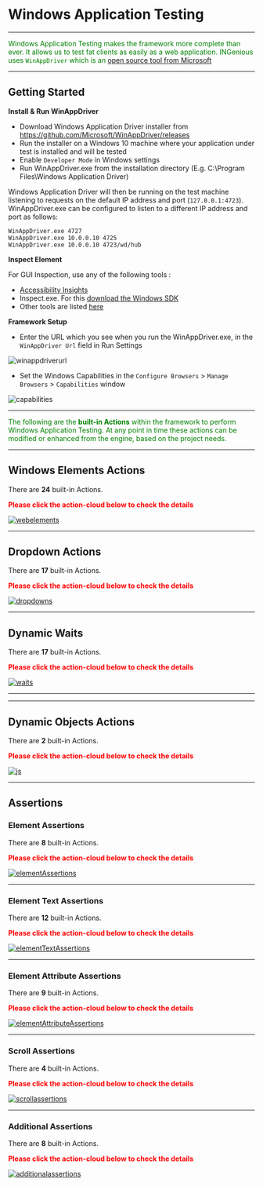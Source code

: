 # **Windows Application Testing**
-----------------------------

<span style="color:Green">Windows Application Testing makes the framework more complete than ever. It allows us to test fat clients as easily as a web application. INGenious uses `WinAppDriver` which is an [open source tool from Microsoft](https://github.com/microsoft/WinAppDriver)  </span>

----------------------------------------

## Getting Started

**Install & Run WinAppDriver**

* Download Windows Application Driver installer from https://github.com/Microsoft/WinAppDriver/releases
* Run the installer on a Windows 10 machine where your application under test is installed and will be tested
* Enable `Developer Mode` in Windows settings
* Run WinAppDriver.exe from the installation directory (E.g. C:\Program Files\Windows Application Driver)

Windows Application Driver will then be running on the test machine listening to requests on the default IP address and port (`127.0.0.1:4723`).  WinAppDriver.exe can be configured to listen to a different IP address and port as follows:

```
WinAppDriver.exe 4727
WinAppDriver.exe 10.0.0.10 4725
WinAppDriver.exe 10.0.0.10 4723/wd/hub
```

**Inspect Element**

For GUI Inspection, use any of the following tools :

* [Accessibility Insights](https://accessibilityinsights.io/)
* Inspect.exe. For this [download the Windows SDK](https://developer.microsoft.com/en-us/windows/downloads/windows-sdk/)
* Other tools are listed [here](https://github.com/blackrosezy/gui-inspect-tool)

**Framework Setup**

* Enter the URL which you see when you run the WinAppDriver.exe, in the `WinAppDriver Url` field in Run Settings

 ![winappdriverurl](img/windows/url.JPG "winappdriverurl")

* Set the Windows Capabilities in the `Configure Browsers` > `Manage Browsers` > `Capabilities`  window

 ![capabilities](img/windows/capabilities.JPG "capabilities")


-----------------------------------------

<span style="color:Green">The following are the **built-in Actions** within the framework to perform Windows Application Testing. At any point in time these actions can be modified or enhanced from the engine, based on the project needs.</span>

--------------------------------------------

## Windows Elements Actions

There are **24** built-in Actions. 

<span style="color:Red">**Please click the action-cloud below to check the details**</span>

 [![webelements](img/actions/webelements.jpg "webelements")](webActions/webelement.md)


--------------------------------------------
## Dropdown Actions

There are **17** built-in Actions. 

<span style="color:Red">**Please click the action-cloud below to check the details**</span>

 [![dropdowns](img/actions/dropdowns.jpg "dropdowns")](webActions/dropdown.md)

--------------------------------------------
## Dynamic Waits

There are **17** built-in Actions. 

<span style="color:Red">**Please click the action-cloud below to check the details**</span>

 [![waits](img/actions/waits.JPG "waits")](webActions/dynamicwaits.md)

--------------------------------------------
 --------------------------------------------
## Dynamic Objects Actions

There are **2** built-in Actions. 

<span style="color:Red">**Please click the action-cloud below to check the details**</span>

 [![js](img/actions/dynamicObject2.JPG "js")](webActions/dynamicObjects.md)

---------------------------------------------

## Assertions

### Element Assertions

There are **8** built-in Actions. 

<span style="color:Red">**Please click the action-cloud below to check the details**</span>

 [![elementAssertions](img/assertions/element.JPG "elementAssertions")](webActions/elementAssertions.md)

-------------------------------------

### Element Text Assertions

There are **12** built-in Actions. 

<span style="color:Red">**Please click the action-cloud below to check the details**</span>

 [![elementTextAssertions](img/assertions/elementText.JPG "elementTextAssertions")](webActions/elementTextAssertions.md)

-------------------------------------

### Element Attribute Assertions

There are **9** built-in Actions. 

<span style="color:Red">**Please click the action-cloud below to check the details**</span>

 [![elementAttributeAssertions](img/assertions/attribute.JPG "elementAttributeAssertions")](webActions/elementAttributeAssertions.md)

-------------------------------------

### Scroll Assertions

There are **4** built-in Actions. 

<span style="color:Red">**Please click the action-cloud below to check the details**</span>

 [![scrollassertions](img/assertions/scroll.JPG "scrollassertions")](webActions/scrollassertions.md)

-------------------------------------

### Additional Assertions

There are **8** built-in Actions. 

<span style="color:Red">**Please click the action-cloud below to check the details**</span>

 [![additionalassertions](img/assertions/additional.JPG "additionalassertions")](webActions/additionalassertions.md)